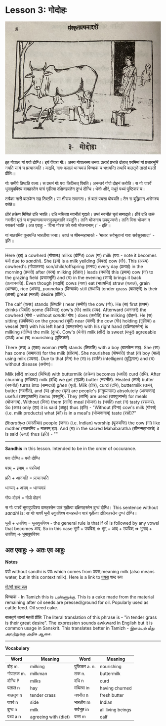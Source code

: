# Lesson 3: गोदोहः

![Picture of the Cow, milk man, lady, and her son](./images/r1l3.jpg)


इह गोपालः गां पयो दोग्धि। इयं पीवरा गौः। अस्य गोपालस्य तनयः प्रत्यहं प्रभाते दोहात् परमिमां गां प्रचारभूमिं नयति सायं च प्रत्यानयति। यद्यपि, गावः पलालं धान्यमन्नं पिण्याकं च भक्षयन्ति तथापि बालतृणे तासां महती प्रीतिः॥

गोः समीपे तिष्टति वत्सः। स प्रथमं गोः पयः किञ्चित् पिबति। अनन्तरं गोपो दोहनं करोति। स गोः पार्श्वे भूमावुपविश्य वामहस्तेन पात्रं गृहीत्वा दक्षिणहस्तेन दुग्धं दोग्धि। धेनोः क्षीरं, मधुरं पथ्यं पुष्टिकरं च॥

तत्रैका नारी बालकेन सह तिष्टति। सा क्षीराय समागता। तं बालं पयसा पोषयति। तेन स बुद्धिमान् अरोगश्च वर्तते॥

क्षीरं तक्रेण मिश्रितं दधि भवति। दधि मथित्वा नवनीतं गृह्यते। तप्तं नवनीतं घृतं सम्पद्यते। क्षीरं दधि तक्रं नवनीतं घृतं च मनुष्याणामत्यन्तमुपयुक्तानि वस्तूनि। तानि भोजनाय उपयुज्यन्ते। तानि विना भोजनं न रसकरं भवति। अत एवाहुः - ’विना गोरसं को रसो भोजनानाम्।’ - इति॥

गां मातरमिव पूजयन्ति भारतीया जनाः। उक्तं च श्रीमन्महाभारते - ’मातरः सर्वभूतानां गावः सर्वसुरबप्रदाः’ - इति॥

---

Here (इह) a cowherd (गोपालः) milks (दोग्धि) cow (गां) milk (पयः - note it becomes पयो due to *sandhi*). She (इयं) is a milk yeilding (पिवरा) cow (गौः). This (अस्य) cowherd's (गोपालस्य) son/child/offspring (तनयः) every day (प्रत्यहं) in the morning (प्रभाते) after (परम्) milking (दोहात् ) leads (नयति) this (इमाम्) cow (गां) to the grazing field (प्रचारभूमिं) and (च) in the evening (सायं) brings it back (प्रत्यानयति). Even though (यद्यपि) cows (गावः) eat (भक्षयन्ति) straw (पलालं), grain (धान्यम्), rice (अन्नम्), *punnakku* (पिण्याकं) still (तथापि) tender grass (बालतृणे) is their (तासां) great (महती) desire (प्रीतिः).

The calf (वत्सः) stands (तिष्टति ) near (समीपे) the cow (गोः). He (स) first (प्रथमं) drinks (पिबति) some (किञ्चित्) cow's (गोः) milk (पयः). Afterward (अनन्तरं) the cowherd (गोपो - without *sandhi* गोपः ) does (करोति) the milking (दोहनं). He (स) sitting (उपविश्य) on the ground (भूमौ) near (पार्श्वे) the cow (गोः) holding (गृहीत्वा) a vessel (पात्रं) with his left hand (वामहस्तेन) with his right hand (दक्षिणहस्तेन) is milking (दोग्धि) the milk (दुग्धं). Cow's (धेनोः) milk (क्षीरं) is sweet (मधुरं) agreeable (पथ्यं) and (च) nourishing (पुष्टिकरं).

There (तत्र) a (एका) woman (नारी) stands (तिष्टति) with a boy (बालकेन सह). She (सा) has come (समागता) for the milk (क्षीराय). She nourishes (पोषयति) that (तं) boy (बालं) using milk (पयसा). Due to that (तेन) he (स) is (वर्तते) intelligent (बुद्धिमान्) and (च) without disease (अरोगः)।

Milk (क्षीरं) mixed (मिश्रितं) with buttermilk (तक्रेण) becomes (भवति) curd (दधि). After churning (मथित्वा) milk (दधि) we get (गृह्यते) butter (नवनीतं). Heated (तप्तं) butter (नवनीतं) turns into (सम्पद्यते) *ghee* (घृतं). Milk (क्षीरं), curd (दधि), buttermilk (तक्रं), butter (नवनीतं), and (च) ghee (घृतं) are people's (मनुष्याणाम्) absolutely (अत्यन्तम्) useful (उपयुक्तानि) items (वस्तूनि). They (तानि) are used (उपयुज्यन्ते) for meals (भोजनाय). Without (विना) them (तानि) meal (भोजनं) is (भवति) not (न) tasty (रसकरं). So (अतः) only (एव) it is said (आहुः) thus (इति) - "Without (विना) cow's milk (गोरसं) (i.e. milk products) what (को) is in a meal's (भोजनानाम्) taste (रसो)?"

*Bharatiya* (भारतीयाः) people (जनाः) (i.e. Indian) worship (पूजयन्ति) the cow (गां) like mother (मातरमिव = मातरम् इव).  And (च) in the sacred Mahabaratha (श्रीमन्महाभारते) it is said (उक्तं) thus (इति) - ""

---

**Sandhis** in this lesson. Intended to be in the order of occurance.

पयः दोग्धि = पयो दोग्धि

परम् + इमाम् = परमिमां

प्रति + आनयति =  प्रत्यानयति

धान्यम् + अन्नम् = धान्यमन्नं

गोपः दोहनं = गोपो दोहनं

स गोः पार्श्वे भूमावुपविश्य वामहस्तेन पात्रं गृहीत्वा दक्षिणहस्तेन दुग्धं दोग्धि। This sentence without *sandhi* is: सः गोः पार्श्वे भूमौ उवुपविश्य वामहस्तेन पात्रं गृहीत्वा दक्षिणहस्तेन दुग्धं दोग्धि।

भूमौ + उपविश् = भूमावुपविश्य - the general rule is that if औ is followed by any vowel that becomes आव्. So in this case भूमौ + उपविश् => भूम् + आव् + उपविश् => भूमाव् + उपविश् => भूमावुपविश्य

अत एवाहुः -> अतः एव आहुः
---

**Notes**

पयो without sandhi is पयः which comes from पयस् meaning milk (also means water, but in this context milk). Here is a link to
[पयस्](https://www.mycoaching.in/2019/05/payaske-roop.html)
शब्द रूप

[गो/गौ शब्द रूप](https://www.mycoaching.in/2019/04/go-gau-shabd-ke-roop.html)

पिण्याकं - In Tamizh this is புண்ணாக்கு. This is a cake made from the material remaining after oil seeds are pressed/ground for oil. Popularly used as cattle feed. Oil seed cake.

बालतृणे तासां महती प्रीतिः The literal translation of this phrase is - "in tender grass is their great desire". The expression sounds awkward in English but it is common usage in Sanskrit. This translates better in Tamizh -
இளம்புல் மீது அவற்றுக்கு அதிக ஆசை.


---

**Vocabulary**

| Word | Meaning | Word | Meaning |
| --- | --- | --- | --- |
| दोह m. | milking | पुष्टिकर a. n. | nourishing  |
| गोपालक m. | milkman | तक्र n. | buttermilk |
| दोग्धि P | milks | दधि n | curd |
| पलाल n | hay |  मथित्वा in | having churned |
| बालतृण n | tender crass | नवनीत n | fresh butter |
| पार्श्व n | side | भारतीय m | Indian |
| दुग्ध n | milk | सर्वभूत in | all living beings |
| पथ्य a n | agreeing with (diet) | वत्स m | calf |

